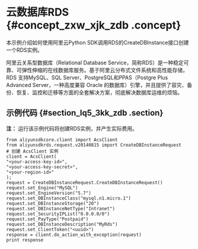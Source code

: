 # 云数据库RDS {#concept_zxw_xjk_zdb .concept}

本示例介绍如何使用阿里云Python SDK调用RDS的CreateDBInstance接口创建一个RDS实例。

阿里云关系型数据库（Relational Database Service，简称RDS）是一种稳定可靠、可弹性伸缩的在线数据库服务。基于阿里云分布式文件系统和高性能存储，RDS 支持MySQL、SQL Server、PostgreSQL和PPAS（Postgre Plus Advanced Server，一种高度兼容 Oracle 的数据库）引擎，并且提供了容灾、备份、恢复、监控和迁移等方面的全套解决方案，彻底解决数据库运维的烦恼。

## 示例代码 {#section_lq5_3kk_zdb .section}

**注：** 运行该示例代码将创建RDS实例，并产生实际费用。

```
from aliyunsdkcore.client import AcsClient
from aliyunsdkrds.request.v20140815 import CreateDBInstanceRequest
# 创建 AcsClient 实例
client = AcsClient(
"<your-access-key-id>",
"<your-access-key-secret>",
"<your-region-id>"
);
request = CreateDBInstanceRequest.CreateDBInstanceRequest()
request.set_Engine("MySQL")
request.set_EngineVersion("5.7")
request.set_DBInstanceClass("mysql.n1.micro.1")
request.set_DBInstanceStorage("20")
request.set_DBInstanceNetType("Intranet")
request.set_SecurityIPList("0.0.0.0/0")
request.set_PayType("Postpaid")
request.set_DBInstanceDescription("MyRds")
request.set_ClientToken("<uuid>")
response = client.do_action_with_exception(request)
print response
```

